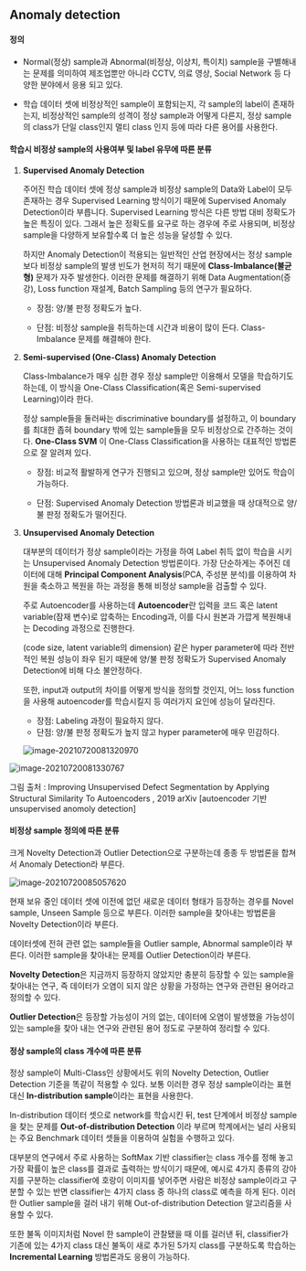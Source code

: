 ## Anomaly detection



#### 정의

- Normal(정상) sample과 Abnormal(비정상, 이상치, 특이치) sample을 구별해내는 문제를 의미하여 제조업뿐만 아니라 CCTV, 의료 영상, Social Network 등 다양한 분야에서 응용 되고 있다.

- 학습 데이터 셋에 비정상적인 sample이 포함되는지, 각 sample의 label이 존재하는지, 비정상적인 sample의 성격이 정상 sample과 어떻게 다른지, 정상 sample의 class가 단일 class인지 멀티 class 인지 등에 따라 다른 용어를 사용한다.



#### 학습시 비정상 sample의 사용여부 및 label 유무에 따른 분류

1. **Supervised Anomaly Detection**

   주어진 학습 데이터 셋에 정상 sample과 비정상 sample의 Data와 Label이 모두 존재하는 경우 Supervised Learning 방식이기 때문에 Supervised Anomaly Detection이라 부릅니다. Supervised Learning 방식은 다른 방법 대비 정확도가 높은 특징이 있다. 그래서 높은 정확도를 요구로 하는 경우에 주로 사용되며, 비정상 sample을 다양하게 보유할수록 더 높은 성능을 달성할 수 있다.

   하지만 Anomaly Detection이 적용되는 일반적인 산업 현장에서는 정상 sample보다 비정상 sample의 발생 빈도가 현저히 적기 때문에 **Class-Imbalance(불균형)** 문제가 자주 발생한다. 이러한 문제를 해결하기 위해 Data Augmentation(증강), Loss function 재설계, Batch Sampling 등의 연구가 필요하다.

   - 장점: 양/불 판정 정확도가 높다.

   - 단점: 비정상 sample을 취득하는데 시간과 비용이 많이 든다. Class-Imbalance 문제를 해결해야 한다.

     

2. **Semi-supervised (One-Class) Anomaly Detection**

   Class-Imbalance가 매우 심한 경우 정상 sample만 이용해서 모델을 학습하기도 하는데, 이 방식을 One-Class Classification(혹은 Semi-supervised Learning)이라 한다.

   정상 sample들을 둘러싸는 discriminative boundary를 설정하고, 이 boundary를 최대한 좁혀 boundary 밖에 있는 sample들을 모두 비정상으로 간주하는 것이다.  **One-Class SVM** 이 One-Class Classification을 사용하는 대표적인 방법론으로 잘 알려져 있다.

   - 장점: 비교적 활발하게 연구가 진행되고 있으며, 정상 sample만 있어도 학습이 가능하다.

   - 단점: Supervised Anomaly Detection 방법론과 비교했을 때 상대적으로 양/불 판정 정확도가 떨어진다.

     

3. **Unsupervised Anomaly Detection**

   대부분의 데이터가 정상 sample이라는 가정을 하여 Label 취득 없이 학습을 시키는 Unsupervised Anomaly Detection 방법론이다. 가장 단순하게는 주어진 데이터에 대해 **Principal Component Analysis**(PCA, 주성분 분석)를 이용하여 차원을 축소하고 복원을 하는 과정을 통해 비정상 sample을 검출할 수 있다. 

   주로 Autoencoder를 사용하는데 **Autoencoder**란 입력을 코드 혹은 latent variable(잠재 변수)로 압축하는 Encoding과, 이를 다시 원본과 가깝게 복원해내는 Decoding 과정으로 진행한다. 

   (code size, latent variable의 dimension) 같은 hyper parameter에 따라 전반적인 복원 성능이 좌우 된기 때문에 양/불 판정 정확도가 Supervised Anomaly Detection에 비해 다소 불안정하다.

   또한, input과 output의 차이를 어떻게 방식을 정의할 것인지, 어느 loss function을 사용해 autoencoder를 학습시킬지 등 여러가지 요인에 성능이 달라진다.

   

   - 장점: Labeling 과정이 필요하지 않다.
   - 단점: 양/불 판정 정확도가 높지 않고 hyper parameter에 매우 민감하다.

   

   ![image-20210720081320970](C:\Users\JEONKYUBIN\AppData\Roaming\Typora\typora-user-images\image-20210720081320970.png)

![image-20210720081330767](C:\Users\JEONKYUBIN\AppData\Roaming\Typora\typora-user-images\image-20210720081330767.png)



그림 출처 : Improving Unsupervised Defect Segmentation by Applying Structural Similarity To Autoencoders , 2019 arXiv [autoencoder 기반 unsupervised anomoly detection]





#### 비정상 sample 정의에 따른 분류

크게 Novelty Detection과 Outlier Detection으로 구분하는데 종종 두 방법론을 합쳐서 Anomaly Detection라 부른다.

![image-20210720085057620](C:\Users\JEONKYUBIN\AppData\Roaming\Typora\typora-user-images\image-20210720085057620.png)

현재 보유 중인 데이터 셋에 이전에 없던 새로운 데이터 형태가 등장하는 경우를 Novel sample, Unseen Sample 등으로 부른다. 이러한 sample을 찾아내는 방법론을 Novelty Detection이라 부른다.

데이터셋에 전혀 관련 없는 sample들을 Outlier sample, Abnormal sample이라 부른다. 이러한 sample을 찾아내는 문제를 Outlier Detection이라 부른다.

**Novelty Detection**은 지금까지 등장하지 않았지만 충분히 등장할 수 있는 sample을 찾아내는 연구, 즉 데이터가 오염이 되지 않은 상황을 가정하는 연구와 관련된 용어라고 정의할 수 있다. 

**Outlier Detection**은 등장할 가능성이 거의 없는, 데이터에 오염이 발생했을 가능성이 있는 sample을 찾아 내는 연구와 관련된 용어 정도로 구분하여 정리할 수 있다.



#### 정상 sample의 class 개수에 따른 분류

정상 sample이 Multi-Class인 상황에서도 위의 Novelty Detection, Outlier Detection 기준을 똑같이 적용할 수 있다. 보통 이러한 경우 정상 sample이라는 표현 대신 **In-distribution sample**이라는 표현을 사용한다. 

In-distribution 데이터 셋으로 network를 학습시킨 뒤, test 단계에서 비정상 sample을 찾는 문제를 **Out-of-distribution Detection** 이라 부르며 학계에서는 널리 사용되는 주요 Benchmark 데이터 셋들을 이용하여 실험을 수행하고 있다.

대부분의 연구에서 주로 사용하는 SoftMax 기반 classifier는 class 개수를 정해 놓고 가장 확률이 높은 class를 결과로 출력하는 방식이기 때문에, 예시로  4가지 종류의 강아지를 구분하는 classifier에 호랑이 이미지를 넣어주면 사람은 비정상 sample이라고 구분할 수 있는 반면 classifier는 4가지 class 중 하나의 class로 예측을 하게 된다.  이러한 Outlier sample을 걸러 내기 위해 Out-of-distribution Detection 알고리즘을 사용할 수 있다.

또한 불독 이미지처럼 Novel 한 sample이 관찰됐을 때 이를 걸러낸 뒤, classifier가 기존에 있는 4가지 class 대신 불독이 새로 추가된 5가지 class를 구분하도록 학습하는 **Incremental Learning** 방법론과도 응용이 가능하다.